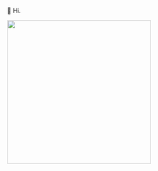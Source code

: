 👋 Hi.

<!---
raelovejoy/raelovejoy is a ✨ special ✨ repository because its `README.md` (this file) appears on your GitHub profile.
You can click the Preview link to take a look at your changes.
--->

<img src="https://files.raelovejoy.com/rle.gif" width="333" align="center"/>
